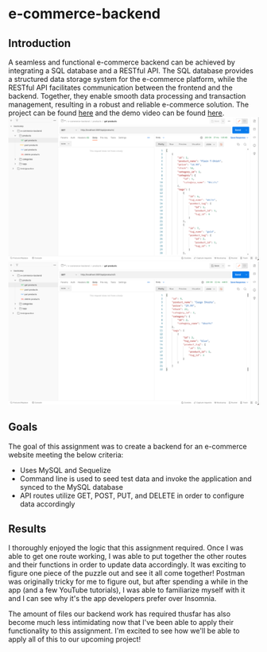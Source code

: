 # e-commerce-backend

## Introduction
A seamless and functional e-commerce backend can be achieved by integrating a SQL database and a RESTful API. The SQL database provides a structured data storage system for the e-commerce platform, while the RESTful API facilitates communication between the frontend and the backend. Together, they enable smooth data processing and transaction management, resulting in a robust and reliable e-commerce solution. The project can be found [here](https://github.com/graycodesnu/e-commerce-backend) and the demo video can be found [here](https://watch.screencastify.com/v/mmAdMHdYuMwKfneXa7Vk).
![screenshot](./Develop/assets/getall.png) ![screenshot](Develop/assets/getbyid.png)

## Goals 
The goal of this assignment was to create a backend for an e-commerce website meeting the below criteria:

+ Uses MySQL and Sequelize
+ Command line is used to seed test data and invoke the application and synced to the MySQL database
+ API routes utilize GET, POST, PUT, and DELETE in order to configure data accordingly

## Results 
I thoroughly enjoyed the logic that this assignment required. Once I was able to get one route working, I was able to put together the other routes and their functions in order to update data accordingly. It was exciting to figure one piece of the puzzle out and see it all come together! Postman was originally tricky for me to figure out, but after spending a while in the app (and a few YouTube tutorials), I was able to familiarize myself with it and I can see why it's the app developers prefer over Insomnia.

The amount of files our backend work has required thusfar has also become much less intimidating now that I've been able to apply their functionality to this assignment. I'm excited to see how we'll be able to apply all of this to our upcoming project! 